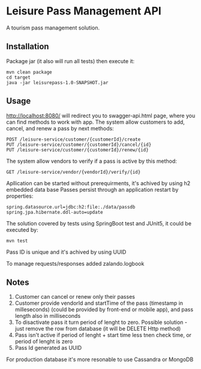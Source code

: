 # Leisure Pass Management API

A tourism pass management solution.

## Installation

Package jar (it also will run all tests) then execute it:

```
mvn clean package
cd target 
java -jar leisurepass-1.0-SNAPSHOT.jar
```

## Usage

[http://localhost:8080/](http://localhost:8080) will redirect you to swagger-api.html page, where you can find methods to work with app.
The system allow customers to add, cancel, and renew a pass by next methods:
```
POST /leisure-service/customer/{customerId}/create
PUT /leisure-service/customer/{customerId}/cancel/{id}
PUT /leisure-service/customer/{customerId}/renew/{id}
```
The system allow vendors to verify if a pass is active by this method:
```
GET /leisure-service/vendor/{vendorId}/verify/{id}
```
Apllication can be started without prerequirments, it's achived by using h2 embedded data base
Passes persist through an application restart by properties:
```
spring.datasource.url=jdbc:h2:file:./data/passdb
spring.jpa.hibernate.ddl-auto=update
```

The solution covered by tests using SpringBoot test and JUnit5, it could be executed by:
```
mvn test
```

Pass ID is unique and it's achived by using UUID

To manage requests/responses added zalando.logbook

## Notes
1. Customer can cancel or renew only their passes 
2. Customer provide vendorId and startTime of the pass (timestamp in milleseconds) (could be provided by front-end or mobile app), and pass length also in milliseconds
3. To disactivate pass it turn period of lenght to zero. Possible solution - just remove the row from database (it will be DELETE Http method)
4. Pass isn't active if period of lenght + start time less tnen check time, or period of lenght is zero
5. Pass Id generated as UUID

For production database it's more resonable to use Cassandra or MongoDB